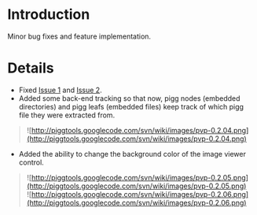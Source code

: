 # Introduction #

Minor bug fixes and feature implementation.

# Details #

  * Fixed [Issue 1](https://code.google.com/p/piggtools/issues/detail?id=1) and [Issue 2](https://code.google.com/p/piggtools/issues/detail?id=2).
  * Added some back-end tracking so that now, pigg nodes (embedded directories) and pigg leafs (embedded files) keep track of which pigg file they were extracted from.
> ![http://piggtools.googlecode.com/svn/wiki/images/pvp-0.2.04.png](http://piggtools.googlecode.com/svn/wiki/images/pvp-0.2.04.png)
  * Added the ability to change the background color of the image viewer control.
> ![http://piggtools.googlecode.com/svn/wiki/images/pvp-0.2.05.png](http://piggtools.googlecode.com/svn/wiki/images/pvp-0.2.05.png)<br />
> ![http://piggtools.googlecode.com/svn/wiki/images/pvp-0.2.06.png](http://piggtools.googlecode.com/svn/wiki/images/pvp-0.2.06.png)